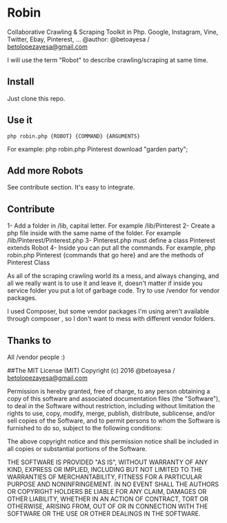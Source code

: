 # Robin
Collaborative Crawling &amp; Scraping Toolkit in Php. Google, Instagram, Vine, Twitter, Ebay, Pinterest, ...
@author: @betoayesa / betolopezayesa@gmail.com

I will use the term "Robot" to describe crawling/scraping at same time.

## Install

Just clone this repo.

## Use it

    php robin.php {ROBOT} {COMMAND} {ARGUMENTS}

For example: php robin.php Pinterest download "garden party";

## Add more Robots

See contribute section. It's easy to integrate.

## Contribute

1- Add a folder in /lib, capital letter. For example /lib/Pinterest
2- Create a php file inside with the same name of the folder. For example /lib/Pinterest/Pinterest.php
3- Pinterest.php must define a class Pinterest extends Robot
4- Inside you can put all the commands. For example, php robin.php Pinterest {commands that go here} and are the methods of Pinterest Class

As all of the scraping crawling world its a mess, and always changing, and all we really want is to use it and leave it, doesn't matter if inside you service folder you put a lot of garbage code. Try to use /vendor for vendor packages. 

I used Composer, but some vendor packages I'm using aren't available through composer , so I don't want to mess with different vendor folders.

## Thanks to

All /vendor people :)

##The MIT License (MIT)
Copyright (c) 2016 @betoayesa / betolopezayesa@gmail.com

Permission is hereby granted, free of charge, to any person obtaining a copy of this software and associated documentation files (the "Software"), to deal in the Software without restriction, including without limitation the rights to use, copy, modify, merge, publish, distribute, sublicense, and/or sell copies of the Software, and to permit persons to whom the Software is furnished to do so, subject to the following conditions:

The above copyright notice and this permission notice shall be included in all copies or substantial portions of the Software.

THE SOFTWARE IS PROVIDED "AS IS", WITHOUT WARRANTY OF ANY KIND, EXPRESS OR IMPLIED, INCLUDING BUT NOT LIMITED TO THE WARRANTIES OF MERCHANTABILITY, FITNESS FOR A PARTICULAR PURPOSE AND NONINFRINGEMENT. IN NO EVENT SHALL THE AUTHORS OR COPYRIGHT HOLDERS BE LIABLE FOR ANY CLAIM, DAMAGES OR OTHER LIABILITY, WHETHER IN AN ACTION OF CONTRACT, TORT OR OTHERWISE, ARISING FROM, OUT OF OR IN CONNECTION WITH THE SOFTWARE OR THE USE OR OTHER DEALINGS IN THE SOFTWARE.